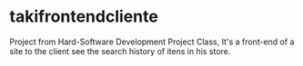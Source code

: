 # takifrontendcliente
Project from Hard-Software Development Project Class, It's a front-end of a site to the client see the search history of itens in his store.

